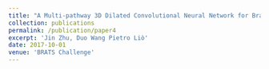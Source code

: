 ```yaml
---
title: "A Multi-pathway 3D Dilated Convolutional Neural Network for Brain Tumor Segmentation"
collection: publications
permalink: /publication/paper4
excerpt: 'Jin Zhu, Duo Wang Pietro Liò'
date: 2017-10-01
venue: 'BRATS Challenge'
---
```

